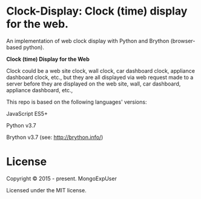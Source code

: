 # Clock-Display: Clock (time) display for the web.


An implementation of web clock display with Python and Brython (browser-based python).

<b>Clock (time) Display for the Web</b>

Clock could be a web site clock, wall clock, car dashboard clock, appliance dashboard clock,  etc., 
but they are all displayed via web request made to a server before they are displayed on the web site, 
wall, car dashboard, appliance dashboard, etc.,


This repo is based on the following languages' versions:

JavaScript ES5+

Python v3.7

Brython v3.7 (see: http://brython.info/)


# License

Copyright © 2015 - present. MongoExpUser

Licensed under the MIT license.
